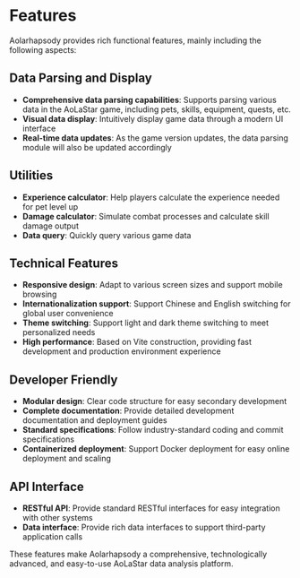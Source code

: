 # Features

Aolarhapsody provides rich functional features, mainly including the following aspects:

## Data Parsing and Display

- **Comprehensive data parsing capabilities**: Supports parsing various data in the AoLaStar game, including pets, skills, equipment, quests, etc.
- **Visual data display**: Intuitively display game data through a modern UI interface
- **Real-time data updates**: As the game version updates, the data parsing module will also be updated accordingly

## Utilities

- **Experience calculator**: Help players calculate the experience needed for pet level up
- **Damage calculator**: Simulate combat processes and calculate skill damage output
- **Data query**: Quickly query various game data

## Technical Features

- **Responsive design**: Adapt to various screen sizes and support mobile browsing
- **Internationalization support**: Support Chinese and English switching for global user convenience
- **Theme switching**: Support light and dark theme switching to meet personalized needs
- **High performance**: Based on Vite construction, providing fast development and production environment experience

## Developer Friendly

- **Modular design**: Clear code structure for easy secondary development
- **Complete documentation**: Provide detailed development documentation and deployment guides
- **Standard specifications**: Follow industry-standard coding and commit specifications
- **Containerized deployment**: Support Docker deployment for easy online deployment and scaling

## API Interface

- **RESTful API**: Provide standard RESTful interfaces for easy integration with other systems
- **Data interface**: Provide rich data interfaces to support third-party application calls

These features make Aolarhapsody a comprehensive, technologically advanced, and easy-to-use AoLaStar data analysis platform.
